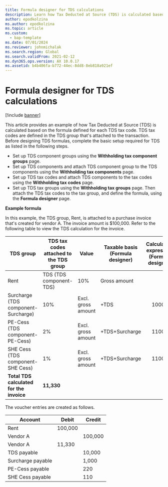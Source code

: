 ```yaml
---
title: Formula designer for TDS calculations
description: Learn how Tax Deducted at Source (TDS) is calculated based on the formula defined for each TDS tax code in the TDS group that's attached to the transaction.
author: epodkolzina
ms.author: epodkolzina
ms.topic: article
ms.custom: 
  - bap-template
ms.date: 07/01/2024
ms.reviewer: johnmichalak
ms.search.region: Global
ms.search.validFrom: 2021-02-12
ms.dyn365.ops.version: AX 10.0.17
ms.assetid: b4b406fa-b772-44ec-8dd8-8eb818a921ef
---
```


# Formula designer for TDS calculations

[!include [banner](../../includes/banner.md)]

This article provides an example of how Tax Deducted at Source (TDS) is calculated based on the formula defined for each TDS tax code. TDS tax codes are defined in the TDS group that's attached to the transaction. Before designing TDS formulas, complete the basic setup required for TDS as listed in the following steps. 

- Set up TDS component groups using the **Withholding tax component groups** page. 
- Set up TDS components and attach TDS component group to the TDS components using the **Withholding tax components** page. 
- Set up TDS tax codes and attach TDS components to the tax codes using the **Withholding tax codes** page. 
- Set up TDS tax groups using the **Withholding tax groups** page. Then attach the TDS tax codes to the tax group, and define the formula, using the **Formula designer** page. 

**Example formula**

In this example, the TDS group, Rent, is attached to a purchase invoice that's created for vendor A. The invoice amount is $100,000. Refer to the following table to view the TDS calculation for the invoice.

| TDS  group                                                   | TDS tax codes attached to the TDS group | Value              | Taxable basis  (Formula designer) | Calculation expression  (Formula designer) | Base amount | Calculated TDS amount |
| ------------------------------------------------------------ | --------------------------------------- | ------------------ | --------------------------------- | :----------------------------------------: | ----------- | --------------------- |
| Rent                                                         | TDS  (TDS component-TDS)                | 10%                | Gross amount                      |                                            | 100,000      | 10,000                 |
| Surcharge  (TDS component-Surcharge)                         | 10%                                     | Excl. gross amount | +TDS                              |                   10000                    | 1,000        |                       |
| PE-Cess  (TDS component- PE-Cess)                            | 2%                                      | Excl. gross amount | +TDS+Surcharge                    |                   11000                    | 220         |                       |
| SHE Cess  (TDS component- SHE Cess)                          | 1%                                      | Excl. gross amount | +TDS+Surcharge                    |                   11000                    | 110         |                       |
| **Total** **TDS**  **calculated** **for** **the** **invoice** | **11,330**                               |                    |                                   |                                            |             |                       |

The voucher entries are created as follows.

| Account           | Debit  | Credit |
| ----------------- | ------ | ------ |
| Rent              | 100,000 |        |
| Vendor A          |        | 100,000 |
| Vendor A          | 11,330  |        |
| TDS payable       |        | 10,000  |
| Surcharge payable |        | 1,000   |
| PE-Cess payable   |        | 220    |
| SHE Cess payable  |        | 110    |
